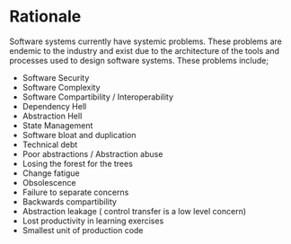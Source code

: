 # Rationale
<!--- 

Plan
- Software problems are systemic and incremental solutions are not enough to solve the problems that exist.
- An integrated holistic, full stack system that fully models every problem is required. Can we design a universal software/tool/language that fully solves the problems that every software abstraction ever created solves.
- Software is never finished
- The current architecuture of the software stack
 -- OS
 -- Language
 -- Persistent storage
 -- Network access
 -- GUI
- Software problems are interlinked
- A software textual language that models persistent storage access and free variables as interfaces to the external world. (Non deterministic functions are equivalent to free variables so getting data from persistent storage is the same as getting it from the environment through free variables)


- The author argues that a language that provides a consistent abstraction for persistent storage and uses free variables as interfaces to the external world is enough to solve all many dependency and interface problems that exist today.

- seemingly very small restrictions in programming languages create the software paradigms.
- control imposed upon direct transfer of control.
- control imposed upon indirect transfer of control
- restriction of mutation of variables

We continually create new abstractions and write more code to solve existing problems

Software systems are very sensitive to software interfaces.

Can we create a software language that fully models

Textual Computer languages have evolved to become the main and most powerful ways of instructing computers' 

Security and software complexity are systemic problems endemic to the software industry today. They exist due to the architecture of the tools and processes used to design software systems. These problems are tied to historical decisions and developments previously made in the industry. Even when newer and better systems exist, it is often hard to kill off the old systems.
It is hard to kill off poorly specified and designed systems.

The earliest development progress was about providing as much functionality as possible. 'hacking everything together and making it work'

Is there a system that can correctly and mathematically abstract all the functionality of all the software systems. The software interfaces  that exist today are tied to the incompleteness of abstractions. (e.g web programs are tied to client server model )

Unfinished software is a software interface problem. Ever growing software code bases. 

It  is not always clear where software interfaces should be. 

Zero day vulnerabilities are exist in almost every production software system in use today.
These are systemic problems endemic to the software industry.

Is it possible to design a software development processs that guarantees zero bugs.

Semantic additions that limi makes
- transfer of control is a low level abstraction, should be separated from programming languages specification. Imposition of transfer of control should be left to the interpreter/ compiler so that they can eke out every performance gain for the chosen target machine. Transfer of control is target machine specific
- Exclusively use free variables a software interfaces between software modules and the external world.
- Provide a network agnostic universal persistent storage mechanism
--->


Software systems currently have systemic problems. These problems are endemic to the industry and exist due to the architecture of the tools and processes used to design software systems.
These problems include; 

- Software Security
- Software Complexity
- Software Compartibility / Interoperability
- Dependency Hell
- Abstraction Hell
- State Management
- Software bloat and duplication
- Technical debt
- Poor abstractions / Abstraction abuse
- Losing the forest for the trees
- Change fatigue
- Obsolescence
- Failure to separate concerns
- Backwards compartibility
- Abstraction leakage ( control transfer is a low level concern)
- Lost productivity in learning exercises
- Smallest unit of production code

<!---
Needs a mathematically modelled solution. Access to IO, Process Modelling
Some solutions are bolten on
Software errors are very expensive. ( Solution Mathematical rigor ), we should treat  a software package as rigorously as a mathematical theorem

Limi is a multi-paradigm programming system. It is more than a language. 
Mathematicians admit that there is no known solution to an open problem. Business people make it work

Solution
Holistic abstractions

Glossary
Accidental investigation techniques
Safety critical applications
--->